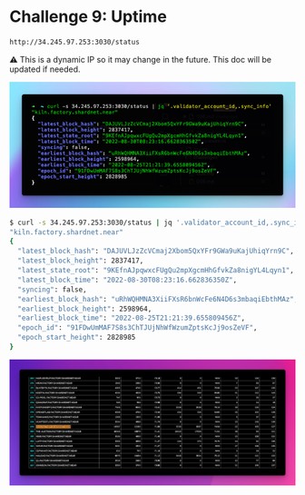 # Challenge 9: Uptime

```bash
http://34.245.97.253:3030/status
```

⚠️ This is a dynamic IP so it may change in the future. This doc will be updated if needed.

![Near stakewars challenge 9: RPC port](/assets/near-rpc-port.png)

```bash
$ curl -s 34.245.97.253:3030/status | jq '.validator_account_id,.sync_info'
"kiln.factory.shardnet.near"
{
  "latest_block_hash": "DAJUVLJzZcVCmaj2Xbom5QxYFr9GWa9uKajUhiqYrn9C",
  "latest_block_height": 2837417,
  "latest_state_root": "9KEfnAJpqwxcFUgQu2mpXgcmHhGfvkZa8nigYL4Lqyn1",
  "latest_block_time": "2022-08-30T08:23:16.662836350Z",
  "syncing": false,
  "earliest_block_hash": "uRhWQHMNA3XiiFXsR6bnWcFe6N4D6s3mbaqiEbthMAz",
  "earliest_block_height": 2598964,
  "earliest_block_time": "2022-08-25T21:21:39.655809456Z",
  "epoch_id": "91FDwUmMAF7S8s3ChTJUjNhWfWzumZptsKcJj9osZeVF",
  "epoch_start_height": 2828985
}
```

![Near stakewars challenge 9: Leaderboard](/assets/kiln-leaderboard.png)
